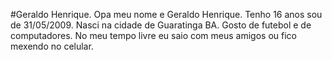#Geraldo Henrique.
Opa meu nome e Geraldo Henrique.
Tenho 16 anos sou de 31/05/2009.
Nasci na cidade de Guaratinga BA.
Gosto de futebol e de computadores.
No meu tempo livre eu saio com meus amigos ou fico mexendo no celular.


<!--
**KingHenriq/KingHenriq** is a ✨ _special_ ✨ repository because its `README.md` (this file) appears on your GitHub profile.

Here are some ideas to get you started:

- 🔭 I’m currently working on ...
- 🌱 I’m currently learning ...
- 👯 I’m looking to collaborate on ...
- 🤔 I’m looking for help with ...
- 💬 Ask me about ...
- 📫 How to reach me: ...
- 😄 Pronouns: ...
- ⚡ Fun fact: ...
-->
